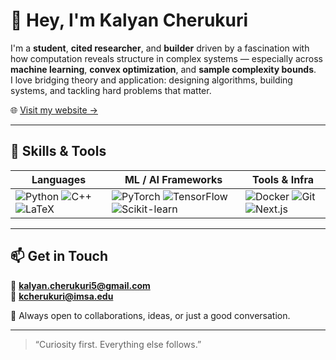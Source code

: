 # 👋 Hey, I'm Kalyan Cherukuri

I'm a **student**, **cited researcher**, and **builder** driven by a fascination with how computation reveals structure in complex systems — especially across **machine learning**, **convex optimization**, and **sample complexity bounds**.  
I love bridging theory and application: designing algorithms, building systems, and tackling hard problems that matter.

🌐 [Visit my website →](https://kalyancherukuri.vercel.app/)

---

## 🧠 Skills & Tools

| Languages | ML / AI Frameworks | Tools & Infra |
|------------|-------------------|----------------|
| ![Python](https://img.shields.io/badge/Python-3670A0?style=for-the-badge&logo=python&logoColor=white) ![C++](https://img.shields.io/badge/C++-00599C?style=for-the-badge&logo=c%2B%2B&logoColor=white) ![LaTeX](https://img.shields.io/badge/LaTeX-47A141?style=for-the-badge&logo=latex&logoColor=white) | ![PyTorch](https://img.shields.io/badge/PyTorch-EE4C2C?style=for-the-badge&logo=pytorch&logoColor=white) ![TensorFlow](https://img.shields.io/badge/TensorFlow-FF6F00?style=for-the-badge&logo=tensorflow&logoColor=white) ![Scikit-learn](https://img.shields.io/badge/Scikit--learn-F7931E?style=for-the-badge&logo=scikit-learn&logoColor=white) | ![Docker](https://img.shields.io/badge/Docker-2496ED?style=for-the-badge&logo=docker&logoColor=white) ![Git](https://img.shields.io/badge/Git-F05032?style=for-the-badge&logo=git&logoColor=white) ![Next.js](https://img.shields.io/badge/Next.js-000000?style=for-the-badge&logo=next.js&logoColor=white) |

---

## 📫 Get in Touch
📧 **kalyan.cherukuri5@gmail.com**  
🏫 **kcherukuri@imsa.edu**  

💬 Always open to collaborations, ideas, or just a good conversation.

---

> “Curiosity first. Everything else follows.”
